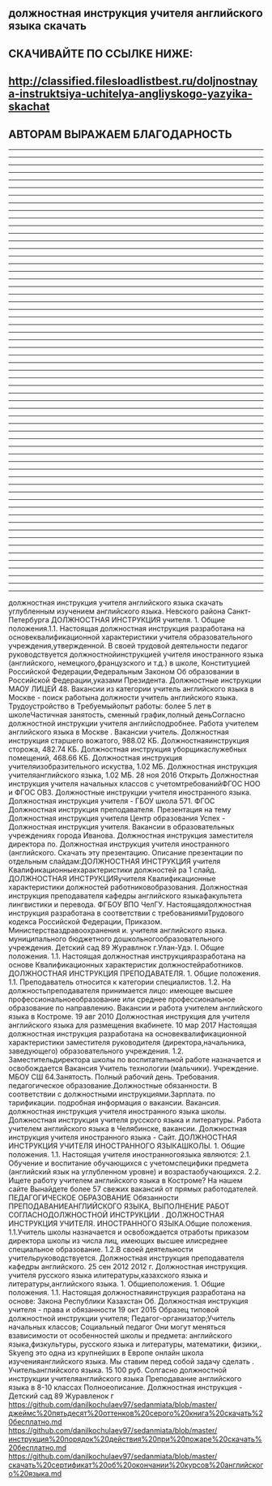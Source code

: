 должностная инструкция учителя английского языка скачать
--------------------------------------------------
СКАЧИВАЙТЕ ПО ССЫЛКЕ НИЖЕ:
--------------------------------------------------
http://classified.filesloadlistbest.ru/doljnostnaya-instruktsiya-uchitelya-angliyskogo-yazyika-skachat
--------------------------------------------------
АВТОРАМ ВЫРАЖАЕМ БЛАГОДАРНОСТЬ
--------------------------------------------------
--------------------------------------------------
--------------------------------------------------
--------------------------------------------------
--------------------------------------------------
--------------------------------------------------
--------------------------------------------------
--------------------------------------------------
--------------------------------------------------
--------------------------------------------------
--------------------------------------------------
--------------------------------------------------
--------------------------------------------------
--------------------------------------------------
--------------------------------------------------
--------------------------------------------------
--------------------------------------------------
--------------------------------------------------
--------------------------------------------------
--------------------------------------------------
--------------------------------------------------
--------------------------------------------------
--------------------------------------------------
--------------------------------------------------
--------------------------------------------------
--------------------------------------------------
--------------------------------------------------
--------------------------------------------------
--------------------------------------------------
--------------------------------------------------
--------------------------------------------------
--------------------------------------------------
--------------------------------------------------
--------------------------------------------------
--------------------------------------------------
--------------------------------------------------
--------------------------------------------------
--------------------------------------------------
--------------------------------------------------
--------------------------------------------------
--------------------------------------------------
--------------------------------------------------
--------------------------------------------------
--------------------------------------------------
--------------------------------------------------
--------------------------------------------------
--------------------------------------------------
--------------------------------------------------
--------------------------------------------------
--------------------------------------------------
--------------------------------------------------
--------------------------------------------------
--------------------------------------------------
--------------------------------------------------
--------------------------------------------------
--------------------------------------------------
--------------------------------------------------
--------------------------------------------------
--------------------------------------------------
--------------------------------------------------
должностная инструкция учителя английского языка скачать углубленным изучением английского языка. Невского района Санкт-Петербурга ДОЛЖНОСТНАЯ ИНСТРУКЦИЯ учителя. 1. Общие положения.1.1. Настоящая должностная инструкция разработана на основеквалификационной характеристики учителя образовательного учреждения,утвержденной. В своей трудовой деятельности педагог руководствуется должностнойинструкцией учителя иностранного языка (английского, немецкого,французского и т.д.) в школе, Конституцией Российской Федерации,Федеральным Законом Об образовании в Российской Федерации,указами Президента. Должностные инструкции  МАОУ ЛИЦЕЙ 48. Вакансии из категории учитель английского языка в Москве - поиск работына должности учитель английского языка. Трудоустройство в  Требуемыйопыт работы: более 5 лет в школеЧастичная занятость, сменный график,полный деньСогласно должностной инструкции учителя английсподробнее. Работа учителем английского языка в Москве . Вакансии учитель. Должностная инструкция старшего вожатого, 988.02 КБ. Должностнаяинструкция сторожа, 482.74 КБ. Должностная инструкция уборщикаслужебных помещений, 468.66 КБ. Должностная инструкция учителяизобразительного искуства, 1.02 МБ. Должностная инструкция учителяанглийского языка, 1.02 МБ. 28 ноя 2016  Открыть Должностная инструкция учителя начальных классов с учетомтребованийФГОС НОО и ФГОС ОВЗ. Должностные инструкции учителя иностранного языка. Должностная инструкция учителя - ГБОУ школа 571. ФГОС  Должностная инструкция преподавателя. Презентация на тему Должностная инструкция учителя
Центр образования Успех - Должностная инструкция учителя. Вакансии в образовательных учреждениях города Иванова. Должностная инструкция заместителя директора по. Должностная инструкция учителя иностранного (английского. Скачать эту презентацию. Описание презентации по отдельным слайдам:ДОЛЖНОСТНАЯ ИНСТРУКЦИЯ учителя Квалификационныехарактеристики должностей ра 1 слайд. ДОЛЖНОСТНАЯ ИНСТРУКЦИЯучителя Квалификационные характеристики должностей работниковобразования. Должностная инструкция преподавателя кафедры английского языкафакультета лингвистики и перевода. ФГБОУ ВПО ЧелГУ. Настоящаядолжностная инструкция разработана в соответствии с требованиямиТрудового кодекса Российской Федерации, Приказом. Министерстваздравоохранения и. учителя английского языка. муниципального бюджетного дошкольногообразовательного учреждения. Детский сад 89 Журавлнок г.Улан-Удэ. I. Общие положения. 1.1. Настоящая должностная инструкцияразработана на основе Квалификационных характеристик должностейработников. ДОЛЖНОСТНАЯ ИНСТРУКЦИЯ ПРЕПОДАВАТЕЛЯ. 1. Общие положения. 1.1. Преподаватель относится к категории специалистов. 1.2. На должностьпреподавателя принимается лицо:  имеющее высшее профессиональноеобразование или среднее профессиональное образование по направлению. Вакансии и работа учителем английского языка в Костроме. 19 авг 2010  Должностная инструкция для учителя английского языка для размещения вкабинете. 10 мар 2017  Настоящая должностная инструкция разработана на основеквалификационной характеристики заместителя руководителя (директора,начальника, заведующего) образовательного учреждения. 1.2. Заместительдиректора школы по воспитательной работе назначается и освобождается
Вакансия Учитель технологии (мальчики). Учреждение. МБОУ СШ 64.Занятость. Полный рабочий день. Требования. педагогическое образование.Должностные обязанности. В соответствии с должностными инструкциями.Зарплата. по тарификации. подробная информация о вакансии. Вакансия. должностная инструкция учителя иностранного языка школы. Должностная инструкция учителя русского языка и литературы. Работа учителем английского языка в Челябинске, вакансии. Должностная инструкция учителя иностранного языка - Сайт. ДОЛЖНОСТНАЯ ИНСТРУКЦИЯ УЧИТЕЛЯ ИНОСТРАННОГО ЯЗЫКАШКОЛЫ. 1. Общие положения. 1.1. Настоящая  учителя иностранногоязыка являются: 2.1. Обучение и воспитание обучающихся с учетомспецифики предмета (английский язык на углубленном уровне) и возрастаобучающихся. 2.2. Ищете работу учителем английского языка в Костроме? На нашем сайте Вынайдете более 57 свежих вакансий от прямых работодателей. ПЕДАГОГИЧЕСКОЕ ОБРАЗОВАНИЕ Обязанности ПРЕПОДАВАНИЕАНГЛИЙСКОГО ЯЗЫКА, ВЫПОЛНЕНИЕ РАБОТ СОГЛАСНОДОЛЖНОСТНОЙ ИНСТРУКЦИИ . ДОЛЖНОСТНАЯ ИНСТРУКЦИЯ УЧИТЕЛЯ. ИНОСТРАННОГО ЯЗЫКА.Общие положения. 1.1.Учитель школы назначается и освобождается отработы приказом директора школы из числа лиц, имеющих высшее илисреднее специальное образование. 1.2.В своей деятельности учительруководствуется. Должностная инструкция преподавателя кафедры английского. 25 сен 2012  2012 г. Должностная инструкция. учителя русского языка илитературы,казахского языка и литературы,английского языка.  1. Общиеположения.  1. Общие положения.  1.1. Настоящая должностнаяинструкция разработана на основе: Закона Республики Казахстан Об. Должностная инструкция учителя - права и обязанности
19 окт 2015  Образец типовой должностной инструкции учителя; Педагог-организатор;Учитель начальных классов; Социальный педагог  Они могут меняться взависимости от особенностей школы и предмета: английского языка,физкультуры, русского языка и литературы, математики, физики,. Skyeng это одна из крупнейших в Европе онлайн школа изученияанглийского языка. Мы ставим перед собой задачу сделать . Учительанглийского языка. 15 100 руб. Солгасно должностной инструкции учителяанглийского языка Преподавание английского языка в 8-10 классах Полноеописание. Должностная инструкция - Детский сад 89 Журавленок г
https://github.com/danilkochulaev97/sedanmiata/blob/master/джеймс%20пятьдесят%20оттенков%20серого%20книга%20скачать%20бесплатно.md
https://github.com/danilkochulaev97/sedanmiata/blob/master/инструкция%20порядок%20действия%20при%20пожаре%20скачать%20бесплатно.md
https://github.com/danilkochulaev97/sedanmiata/blob/master/скачать%20сертификат%20об%20окончании%20курсов%20английского%20языка.md